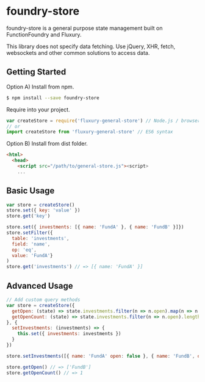 # foundry-store

foundry-store is a general purpose state management built on FunctionFoundry and Fluxury.

This library does not specify data fetching. Use jQuery, XHR, fetch, websockets and other common solutions to access data.

## Getting Started

Option A) Install from npm.

```sh
$ npm install --save foundry-store
```

Require into your project.

```js
var createStore = require('fluxury-general-store') // Node.js / browserify / webpack
// or
import createStore from 'fluxury-general-store' // ES6 syntax
```

Option B) Install from dist folder.

```HTML
<html>
  <head>
    <script src="/path/to/general-store.js"><script>
    ...
```

## Basic Usage

```js
var store = createStore()
store.set({ key: 'value' })
store.get('key')

store.set({ investments: [{ name: 'FundA' }, { name: 'FundB' }]})
store.setFilter({
  table: 'investments',
  field: 'name',
  op: 'eq',
  value: 'FundA'}
)
store.get('investments') // => [{ name: 'FundA' }]
```

## Advanced Usage

```js
// Add custom query methods
var store = createStore({
  getOpen: (state) => state.investments.filter(n => n.open).map(n => n.name)
  getOpenCount: (state) => state.investments.filter(n => n.open).length
}, {
  setInvestments: (investments) => {
    this.set({ investments: investments })
  }
})

store.setInvestments([{ name: 'FundA' open: false }, { name: 'FundB', open: true }])

store.getOpen() // => ['FundB']
store.getOpenCount() // => 1
```
